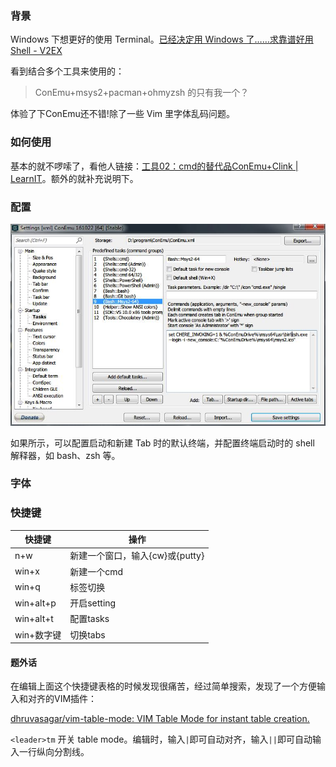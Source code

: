 ### 背景

Windows 下想更好的使用 Terminal。[已经决定用 Windows 了……求靠谱好用 Shell - V2EX](https://www.v2ex.com/t/315212)

看到结合多个工具来使用的：

>ConEmu+msys2+pacman+ohmyzsh 的只有我一个？

体验了下ConEmu还不错!除了一些 Vim 里字体乱码问题。

### 如何使用

基本的就不啰嗦了，看他人链接：[工具02：cmd的替代品ConEmu+Clink | LearnIT](https://higoge.github.io/2015/07/22/tools02/)。额外的就补充说明下。

### 配置

![](/img/1610/conemu-setting.jpg)

如果所示，可以配置启动和新建 Tab 时的默认终端，并配置终端启动时的 shell 解释器，如 bash、zsh 等。

### 字体


### 快捷键

| 快捷键         | 操作                              |
| -------------- | --------------------------------- |
| n+w            | 新建一个窗口，输入{cw}或{putty}   |
| win+x          | 新建一个cmd                       |
| win+q          | 标签切换                          |
| win+alt+p      | 开启setting                       |
| win+alt+t      | 配置tasks                         |
| win+数字键     | 切换tabs                          |


#### 题外话

在编辑上面这个快捷键表格的时候发现很痛苦，经过简单搜索，发现了一个方便输入和对齐的VIM插件：

[dhruvasagar/vim-table-mode: VIM Table Mode for instant table creation.](https://github.com/dhruvasagar/vim-table-mode)

`<leader>tm` 开关 table mode。编辑时，输入`|`即可自动对齐，输入`||`即可自动输入一行纵向分割线。